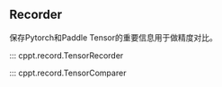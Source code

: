## Recorder

保存Pytorch和Paddle Tensor的重要信息用于做精度对比。

::: cppt.record.TensorRecorder

::: cppt.record.TensorComparer